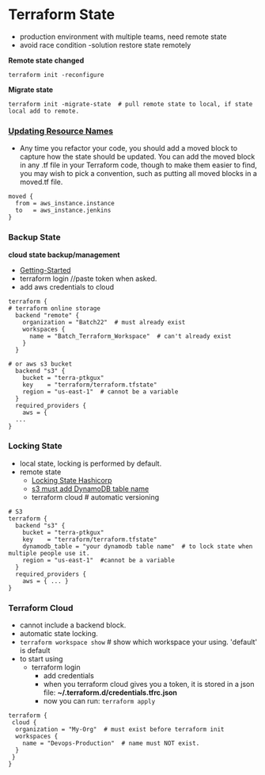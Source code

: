 # Terraform State

- production environment with multiple teams, need remote state
- avoid race condition -solution restore state remotely

**Remote state changed**

```hcl
terraform init -reconfigure
```

**Migrate state**

```hcl
terraform init -migrate-state  # pull remote state to local, if state local add to remote.
```

### [Updating Resource Names](https://blog.gruntwork.io/terraform-up-running-3rd-edition-is-now-published-4b99804d922a)

- Any time you refactor your code, you should add a moved block to capture how the state should be updated. You can add the moved block in any .tf file in your Terraform code, though to make them easier to find, you may wish to pick a convention, such as putting all moved blocks in a moved.tf file.

```hcl
moved {
  from = aws_instance.instance
  to   = aws_instance.jenkins
}
```

### Backup State

**cloud state backup/management**

- [Getting-Started](https://learn.hashicorp.com/tutorials/terraform/aws-remote?in=terraform/aws-get-started)
- terraform login //paste token when asked.
- add aws credentials to cloud

```hcl
terraform {
# terraform online storage
  backend "remote" {
    organization = "Batch22"  # must already exist
    workspaces {
      name = "Batch_Terraform_Workspace"  # can't already exist
    }
  }

# or aws s3 bucket
  backend "s3" {
    bucket = "terra-ptkgux"
    key    = "terraform/terraform.tfstate"
    region = "us-east-1"  # cannot be a variable
  }
  required_providers {
    aws = {
  ...
}
```

### Locking State

- local state, locking is performed by default.
- remote state
  - [Locking State Hashicorp](https://developer.hashicorp.com/terraform/language/state/locking)
  - [s3 must add DynamoDB table name](https://developer.hashicorp.com/terraform/language/settings/backends/s3)
  - terraform cloud # automatic versioning

```hcl
# S3
terraform {
  backend "s3" {
    bucket = "terra-ptkgux"
    key    = "terraform/terraform.tfstate"
    dynamodb_table = "your dynamodb table name"  # to lock state when multiple people use it.
    region = "us-east-1"  #cannot be a variable
  }
  required_providers {
    aws = { ... }
}

```

### Terraform Cloud

- cannot include a backend block.
- automatic state locking.
- `terraform workspace show` # show which workspace your using. 'default' is default
- to start using
  - terraform login
    - add credentials
    - when you terraform cloud gives you a token, it is stored in a json file: **~/.terraform.d/credentials.tfrc.json**
    - now you can run: `terraform apply`

```hcl
terraform {
 cloud {
  organization = "My-Org"  # must exist before terraform init
  workspaces {
    name = "Devops-Production"  # name must NOT exist.
  }
 }
}
```
